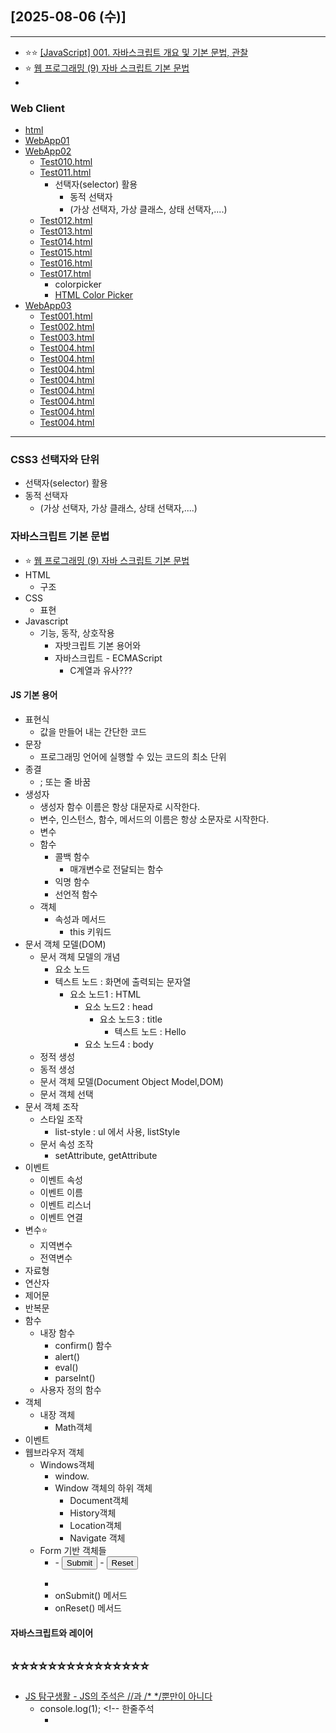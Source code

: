 ## [2025-08-06 (수)]
---
- ⭐⭐ [[JavaScript] 001. 자바스크립트 개요 및 기본 문법, 관찰](https://planet-c.tistory.com/59)
- ⭐ [웹 프로그래밍 (9) 자바 스크립트 기본 문법](https://polaris-a.tistory.com/53)
- []()
###  Web Client
 - [html](https://github.com/fullstack-flutter-dev-team/fullstack-flutter-dev/blob/main/WebStudy/HTML.md)
 - [WebApp01](https://github.com/fullstack-flutter-dev-team/fullstack-flutter-dev/blob/main/WebStudy/WebApp01)
 - [WebApp02](https://github.com/fullstack-flutter-dev-team/fullstack-flutter-dev/blob/main/WebStudy/WebApp02)
   - [Test010.html](https://github.com/fullstack-flutter-dev-team/fullstack-flutter-dev/blob/main/WebStudy/WebApp02/WebContent/Test010.html)
   - [Test011.html](https://github.com/fullstack-flutter-dev-team/fullstack-flutter-dev/blob/main/WebStudy/WebApp02/WebContent/Test011.html)
     - 선택자(selector) 활용
       - 동적 선택자
       - (가상 선택자, 가상 클래스, 상태 선택자,....)
   - [Test012.html](https://github.com/fullstack-flutter-dev-team/fullstack-flutter-dev/blob/main/WebStudy/WebApp02/WebContent/Test012.html)
   - [Test013.html](https://github.com/fullstack-flutter-dev-team/fullstack-flutter-dev/blob/main/WebStudy/WebApp02/WebContent/Test013.html)
   - [Test014.html](https://github.com/fullstack-flutter-dev-team/fullstack-flutter-dev/blob/main/WebStudy/WebApp02/WebContent/Test014.html)
   - [Test015.html](https://github.com/fullstack-flutter-dev-team/fullstack-flutter-dev/blob/main/WebStudy/WebApp02/WebContent/Test015.html)
   - [Test016.html](https://github.com/fullstack-flutter-dev-team/fullstack-flutter-dev/blob/main/WebStudy/WebApp02/WebContent/Test016.html)
   - [Test017.html](https://github.com/fullstack-flutter-dev-team/fullstack-flutter-dev/blob/main/WebStudy/WebApp02/WebContent/Test017.html)
     - colorpicker
     - [HTML Color Picker](https://www.w3schools.com/colors/colors_picker.asp)
 - [WebApp03](https://github.com/fullstack-flutter-dev-team/fullstack-flutter-dev/blob/main/WebStudy/WebApp03)
   - [Test001.html](https://github.com/fullstack-flutter-dev-team/fullstack-flutter-dev/blob/main/WebStudy/WebApp03/WebContent/Test001.html)
   - [Test002.html](https://github.com/fullstack-flutter-dev-team/fullstack-flutter-dev/blob/main/WebStudy/WebApp03/WebContent/Test002.html)
   - [Test003.html](https://github.com/fullstack-flutter-dev-team/fullstack-flutter-dev/blob/main/WebStudy/WebApp03/WebContent/Test003.html)
   - [Test004.html](https://github.com/fullstack-flutter-dev-team/fullstack-flutter-dev/blob/main/WebStudy/WebApp03/WebContent/Test004.html)
   - [Test004.html](https://github.com/fullstack-flutter-dev-team/fullstack-flutter-dev/blob/main/WebStudy/WebApp03/WebContent/Test004.html)
   - [Test004.html](https://github.com/fullstack-flutter-dev-team/fullstack-flutter-dev/blob/main/WebStudy/WebApp03/WebContent/Test004.html)
   - [Test004.html](https://github.com/fullstack-flutter-dev-team/fullstack-flutter-dev/blob/main/WebStudy/WebApp03/WebContent/Test004.html)
   - [Test004.html](https://github.com/fullstack-flutter-dev-team/fullstack-flutter-dev/blob/main/WebStudy/WebApp03/WebContent/Test004.html)
   - [Test004.html](https://github.com/fullstack-flutter-dev-team/fullstack-flutter-dev/blob/main/WebStudy/WebApp03/WebContent/Test004.html)
   - [Test004.html](https://github.com/fullstack-flutter-dev-team/fullstack-flutter-dev/blob/main/WebStudy/WebApp03/WebContent/Test004.html)
   - [Test004.html](https://github.com/fullstack-flutter-dev-team/fullstack-flutter-dev/blob/main/WebStudy/WebApp03/WebContent/Test004.html)
---
### CSS3 선택자와 단위
- 선택자(selector) 활용
- 동적 선택자
  - (가상 선택자, 가상 클래스, 상태 선택자,....)

### 자바스크립트 기본 문법
- ⭐ [웹 프로그래밍 (9) 자바 스크립트 기본 문법](https://polaris-a.tistory.com/53)
- HTML
  - 구조
- CSS
  - 표현
- Javascript
  - 기능, 동작, 상호작용
    - 자밧크립트 기본 용어와 
    - 자바스크립트 - ECMAScript
      - C계열과 유사???

#### JS 기본 용어
- 표현식
  - 값을 만들어 내는 간단한 코드
- 문장
  - 프로그래밍 언어에 실행할 수 있는 코드의 최소 단위
- 종결 
  - ; 또는 줄 바꿈
- 생성자
  - 생성자 함수 이름은 항상 대문자로 시작한다.
  - 변수, 인스턴스, 함수, 메서드의 이름은 항상 소문자로 시작한다.
  - 변수
  - 함수
    - 콜백 함수
      - 매개변수로 전달되는 함수
    - 익명 함수
    - 선언적 함수
  - 객체
    - 속성과 메서드
      - this 키워드
- 문서 객체 모델(DOM)
  - 문서 객체 모델의 개념
    - 요소 노드
    - 텍스트 노드 : 화면에 출력되는 문자열
      - 요소 노드1 : HTML
        - 요소 노드2 : head
          - 요소 노드3 : title
            - 텍스트 노드 : Hello
        - 요소 노드4 : body
  - 정적 생성
  - 동적 생성
  - 문서 객체 모델(Document Object Model,DOM)
  - 문서 객체 선택
- 문서 객체 조작
  - 스타일 조작
    - list-style : ul 에서 사용, listStyle
  - 문서 속성 조작
    - setAttribute, getAttribute
- 이벤트
  - 이벤트 속성
  - 이벤트 이름
  - 이벤트 리스너
  - 이벤트 연결
- 변수⭐
  - 지역변수
  - 전역변수
- 자료형
- 연산자
- 제어문
- 반복문
- 함수
  - 내장 함수
    - confirm() 함수
    - alert()
    - eval()
    - parseInt()
  - 사용자 정의 함수
- 객체
  - 내장 객체
    - Math객체
- 이벤트
- 웹브라우저 객체
  - Windows객체
    - window.
    - Window 객체의 하위 객체
      - Document객체
      - History객체
      - Location객체
      - Navigate 객체
  - Form 기반 객체들
    - <form>
      - <input type="submit" ...>
      - <input type="reset" ...>
    - </form>
    - onSubmit() 메서드
    - onReset() 메서드

#### 자바스크립트와 레이어

⭐⭐⭐⭐⭐⭐⭐⭐⭐⭐⭐⭐⭐⭐⭐
-------------------------------------
- [JS 탐구생활 - JS의 주석은 //과 /* */뿐만이 아니다](https://witch.work/ko/posts/javascript-various-comments)
  - console.log(1); <!-- 한줄주석
    - <!-- SingleLineCommentChars(option)
  - --> 한줄주석
- [[JS] DOM 객체와 요소노드](https://tomatobaconsoup.tistory.com/22)
- [[JavaScript] 노드(node)란? & 노드 종류와 관계, 노드 생성/추가/제거/복제하기!](https://coding-yesung.tistory.com/130)
- []()
- [JavaScript Tutorial](https://www.w3schools.com/js/default.asp)
- ⭐⭐ [웹프로그래밍](https://cafe.daum.net/dragonhci/kcwY)
- [1. 웹 개요와 실습 환경 구축](https://wonjin27.tistory.com/83)

### 테이블
- [HTML Tables](https://www.w3schools.com/html/html_tables.asp)
- [Core learning modules](https://developer.mozilla.org/en-US/docs/Learn_web_development/Core)  
###
###
###
###

- [시맨틱 태그(Semantic Tag)](https://lipcoder.tistory.com/498)
- [[HTML]웹 개요와 실습 환경 구축](https://glorypang.tistory.com/5)
- [1. 웹 개요와 실습 환경 구축](https://wonjin27.tistory.com/83)
- [3. CSS 선택자](https://wonjin27.tistory.com/85)
- []()